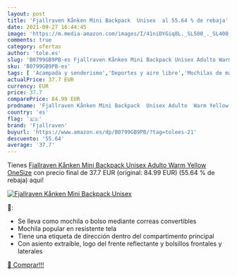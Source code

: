 ```yaml
---
layout: post
title: 'Fjallraven Kånken Mini Backpack  Unisex  al 55.64 % de rebaja'
date: 2021-09-27 16:44:45
image: 'https://m.media-amazon.com/images/I/41niDYGiq8L._SL500_._SL400_.jpg'
comments: true
category: ofertas
author: 'tole.es'
slug: 'B0799GB9PB-es Fjallraven Kånken Mini Backpack Unisex Adulto Warm Yellow...'
sku: 'B0799GB9PB-es'
tags: [ 'Acampada y senderismo','Deportes y aire libre','Mochilas de marcha','Mochilas y bolsas','Ropa y equipamiento para ocio al aire libre','backpack','fjallraven', ]
actualPrice: 37.7 EUR
currency: EUR
price: 37.7
comparePrice: 84.99 EUR
prodname: 'Fjallraven Kånken Mini Backpack  Unisex Adulto  Warm Yellow  OneSize'
country: 'es'
flag: '🇪🇸'
brand: 'Fjallraven'
buyurl: 'https://www.amazon.es/dp/B0799GB9PB/?tag=tolees-21'
descuento: '55.64'
average: '37.7'
---
```


Tienes [Fjallraven Kånken Mini Backpack  Unisex Adulto  Warm Yellow  OneSize](https://www.amazon.es/dp/B0799GB9PB/?tag=tolees-21) con precio final de  37.7 EUR (original: 84.99 EUR) (55.64 %  de rebaja) aqui!

[![Fjallraven Kånken Mini Backpack  Unisex ](https://m.media-amazon.com/images/I/41niDYGiq8L._SL500_._SL400_.jpg)](https://www.amazon.es/dp/B0799GB9PB/?tag=tolees-21)

🔎:

- Se lleva como mochila o bolso mediante correas convertibles
- Mochila popular en resistente tela
- Tiene una etiqueta de dirección dentro del compartimento principal
- Con asiento extraíble, logo del frente reflectante y bolsillos frontales y laterales

[🛒 Comprar!!!](https://www.amazon.es/dp/B0799GB9PB/?tag=tolees-21)
